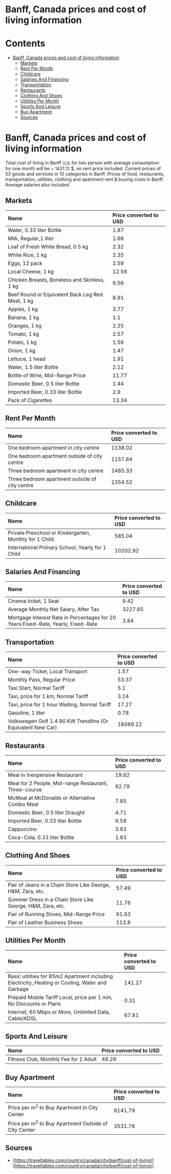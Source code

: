 
Banff, Canada prices and cost of living information
===================================================

Contents
========

* [Banff, Canada prices and cost of living information](#banff-canada-prices-and-cost-of-living-information)
	* [Markets](#markets)
	* [Rent Per Month](#rent-per-month)
	* [Childcare](#childcare)
	* [Salaries And Financing](#salaries-and-financing)
	* [Transportation](#transportation)
	* [Restaurants](#restaurants)
	* [Clothing And Shoes](#clothing-and-shoes)
	* [Utilities Per Month](#utilities-per-month)
	* [Sports And Leisure](#sports-and-leisure)
	* [Buy Apartment](#buy-apartment)
	* [Sources](#sources)

# Banff, Canada prices and cost of living information


Total cost of living in Banff 🇨🇦 for two person with average consumption for one month will be ~ 1431.12 $, no rent 
price included. Current prices of 53 goods and services in 10 categories  in Banff. Prices of food, restaurants, 
transportation, utilities, clothing and apartment rent & buying costs in Banff. Average salaries also included.
## Markets

|Name|Price converted to USD|
| :--- | :--- |
|Water, 0.33 liter Bottle|1.87|
|Milk, Regular,1 liter|1.66|
|Loaf of Fresh White Bread, 0.5 kg|2.32|
|White Rice, 1 kg|2.35|
|Eggs, 12 pack|2.59|
|Local Cheese, 1 kg|12.56|
|Chicken Breasts, Boneless and Skinless, 1 kg|9.56|
|Beef Round or Equivalent Back Leg Red Meat, 1 kg |8.91|
|Apples, 1 kg|3.77|
|Banana, 1 kg|1.1|
|Oranges, 1 kg|2.35|
|Tomato, 1 kg|2.57|
|Potato, 1 kg|1.59|
|Onion, 1 kg|1.47|
|Lettuce, 1 head|1.91|
|Water, 1.5 liter Bottle|2.12|
|Bottle of Wine, Mid-Range Price|11.77|
|Domestic Beer, 0.5 liter Bottle|1.44|
|Imported Beer, 0.33 liter Bottle|2.9|
|Pack of Cigarettes|13.34|
  

## Rent Per Month

|Name|Price converted to USD|
| :--- | :--- |
|One bedroom apartment in city centre|1138.02|
|One bedroom apartment outside of city centre|1157.64|
|Three bedroom apartment in city centre|2485.33|
|Three bedroom apartment outside of city centre|2354.52|
  

## Childcare

|Name|Price converted to USD|
| :--- | :--- |
|Private Preschool or Kindergarten, Monthly for 1 Child|585.04|
|International Primary School, Yearly for 1 Child|10202.92|
  

## Salaries And Financing

|Name|Price converted to USD|
| :--- | :--- |
|Cinema ticket, 1 Seat|9.42|
|Average Monthly Net Salary, After Tax|3227.65|
|Mortgage Interest Rate in Percentages for 20 Years Fixed-Rate, Yearly, Fixed-Rate|3.84|
  

## Transportation

|Name|Price converted to USD|
| :--- | :--- |
|One-way Ticket, Local Transport|1.57|
|Monthly Pass, Regular Price|53.37|
|Taxi Start, Normal Tariff|5.1|
|Taxi, price for 1 km, Normal Tariff|3.14|
|Taxi, price for 1 hour Waiting, Normal Tariff|17.27|
|Gasoline, 1 liter|0.78|
|Volkswagen Golf 1.4 90 KW Trendline (Or Equivalent New Car)|16089.22|
  

## Restaurants

|Name|Price converted to USD|
| :--- | :--- |
|Meal in Inexpensive Restaurant|19.62|
|Meal for 2 People, Mid-range Restaurant, Three-course|62.79|
|McMeal at McDonalds or Alternative Combo Meal|7.85|
|Domestic Beer, 0.5 liter Draught|4.71|
|Imported Beer, 0.33 liter Bottle|6.58|
|Cappuccino|3.83|
|Coca-Cola, 0.33 liter Bottle|1.83|
  

## Clothing And Shoes

|Name|Price converted to USD|
| :--- | :--- |
|Pair of Jeans in a Chain Store Like George, H&M, Zara, etc.|57.49|
|Summer Dress in a Chain Store Like George, H&M, Zara, etc.|11.76|
|Pair of Running Shoes, Mid-Range Price|91.63|
|Pair of Leather Business Shoes|113.8|
  

## Utilities Per Month

|Name|Price converted to USD|
| :--- | :--- |
|Basic utilities for 85m2 Apartment including Electricity, Heating or Cooling, Water and Garbage|141.27|
|Prepaid Mobile Tariff Local, price per 1 min, No Discounts or Plans|0.31|
|Internet, 60 Mbps or More, Unlimited Data, Cable/ADSL|67.81|
  

## Sports And Leisure

|Name|Price converted to USD|
| :--- | :--- |
|Fitness Club, Monthly Fee for 1 Adult|49.29|
  

## Buy Apartment

|Name|Price converted to USD|
| :--- | :--- |
|Price per m<sup>2</sup> to Buy Apartment in City Center|6141.79|
|Price per m<sup>2</sup> to Buy Apartment Outside of City Center|3531.78|
  

## Sources

- [https://traveltables.com/country/canada/city/banff/cost-of-living/](https://traveltables.com/country/canada/city/banff/cost-of-living/)
